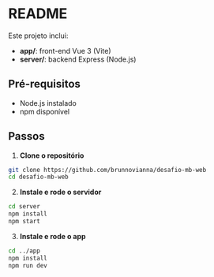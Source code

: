 # README

Este projeto inclui:

- **app/**: front-end Vue 3 (Vite)  
- **server/**: backend Express (Node.js)

## Pré-requisitos

- Node.js instalado  
- npm disponível

## Passos

1. **Clone o repositório**  
  ```bash
  git clone https://github.com/brunnovianna/desafio-mb-web
  cd desafio-mb-web
  ```

2. **Instale e rode o servidor**  
  ```bash
  cd server
  npm install
  npm start
  ```

3. **Instale e rode o app**  
  ```bash
  cd ../app
  npm install
  npm run dev
  ```